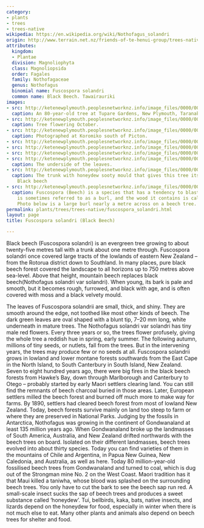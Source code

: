 ```yaml
---
category:
- plants
- trees
- trees-native
wikipedia: https://en.wikipedia.org/wiki/Nothofagus_solandri
origin: http://www.terrain.net.nz/friends-of-te-henui-group/trees-native-botanical-names-g-to-l/beech.html
attributes:
  kingdom:
  - Plantae
  division: Magnoliophyta
  class: Magnoliopsida
  order: Fagales
  family: Nothofagaceae
  genus: Nothofagus
  binomial name: Fuscospora solandri
  common name: Black Beech. Tawairauriki
images:
- src: http://ketenewplymouth.peoplesnetworknz.info/image_files/0000/0009/6243/Fuscospora_solandri._Black_beech-001._Black_beech-001.JPG
  caption: An 80-year-old tree at Tupare Gardens, New Plymouth, Taranaki.
- src: http://ketenewplymouth.peoplesnetworknz.info/image_files/0000/0009/6248/Fuscospora_solandri._Black_beech-002.JPG
  caption: Tree flowering October.
- src: http://ketenewplymouth.peoplesnetworknz.info/image_files/0000/0005/1364/Nothofagus_solandri_var_solandri.JPG
  caption: Photographed at Koromiko south of Picton.
- src: http://ketenewplymouth.peoplesnetworknz.info/image_files/0000/0005/1359/Nothofagus_solandri_var_solandri-008.JPG
- src: http://ketenewplymouth.peoplesnetworknz.info/image_files/0000/0005/1339/Nothofagus_solandri_var_solandri-001.JPG
- src: http://ketenewplymouth.peoplesnetworknz.info/image_files/0000/0005/1344/Nothofagus_solandri_var_solandri-002.JPG
- src: http://ketenewplymouth.peoplesnetworknz.info/image_files/0000/0005/1349/Nothofagus_solandri_var_solandri-005.JPG
  caption: The underside of the leaves.
- src: http://ketenewplymouth.peoplesnetworknz.info/image_files/0000/0005/1354/Nothofagus_solandri_var_solandri-007.JPG
  caption: The trunk with honeydew sooty mould that gives this tree its common name
    Black beech
- src: http://ketenewplymouth.peoplesnetworknz.info/image_files/0000/0001/8184/Large_burl_on_black_beech.JPG
  caption: Fuscospora (Beech) is a species that has a tendency to blastomania. This
    is sometimes referred to as a burl, and the wood it contains is called burl-wood.
    Photo below is a large burl nearly a metre across on a beech tree.
permalink: plants/trees/trees-native/fuscospora_solandri.html
layout: page
title: Fuscospora solandri (Black Beech)

---
```

Black beech (Fuscospora solandri) is an evergreen tree growing to about twenty-five metres tall with a trunk about one metre through. Fuscospora solandri once covered large tracts of the lowlands of eastern New Zealand – from the Rotorua district down to Southland. In many places, pure black beech forest covered the landscape to all horizons up to 750 metres above sea-level. Above that height, mountain beech replaces black beech(Nothofagus solandri var solandri). When young, its bark is pale and smooth, but it becomes rough, furrowed, and black with age, and is often covered with moss and a black velvety mould.

The leaves of Fuscospora solandrii are small, thick, and shiny. They are smooth around the edge, not toothed like most other kinds of beech. The dark green leaves are oval shaped with a blunt tip, 7–20 mm long, white underneath in mature trees. The Nothofagus solandri var solandri has tiny male red flowers. Every three years or so, the trees flower profusely, giving the whole tree a reddish hue in spring, early summer. The following autumn, millions of tiny seeds, or nutlets, fall from the trees. But in the intervening years, the trees may produce few or no seeds at all.
Fuscospora solandrii grows in lowland and lower montane forests southwards from the East Cape in the North Island, to South Canterbury in South Island, New Zealand.
Seven to eight hundred years ago, there were big fires in the black beech forests from Hawke’s Bay, down through Marlborough and Canterbury to Otego – probably started by early Maori settlers clearing land. You can still find the remnants of beech charcoal buried in those areas. Later, European settlers milled the beech forest and burned off much more to make way for farms. By 1890, settlers had cleared beech forest from most of lowland New Zealand. Today, beech forests survive mainly on land too steep to farm or where they are preserved in National Parks.
Judging by the fossils in Antarctica, Nothofagus was growing in the continent of Gondwanaland at least 135 million years ago. When Gondwanaland broke up the landmasses of South America, Australia, and New Zealand drifted northwards with the beech trees on board.
Isolated on their different landmasses, beech trees evolved into about thirty species. Today you can find varieties of them in the mountains of Chile and Argentina, in Papua New Guinea, New Caledonia, and Australia, as well as here. Today 80 million-year-old fossilised beech trees from Gondwanaland and turned to coal, which is dug out of the Strongman mine No. 2 on the West Coast.
Maori tradition has it that Maui killed a taniwha, whose blood was splashed on the surrounding beech trees. You only have to cut the bark to see the beech sap run red. A small-scale insect sucks the sap of beech trees and produces a sweet substance called ‘honeydew’. Tui, bellbirds, kaka, bats, native insects, and lizards depend on the honeydew for food, especially in winter when there is not much else to eat. Many other plants and animals also depend on beech trees for shelter and food.
